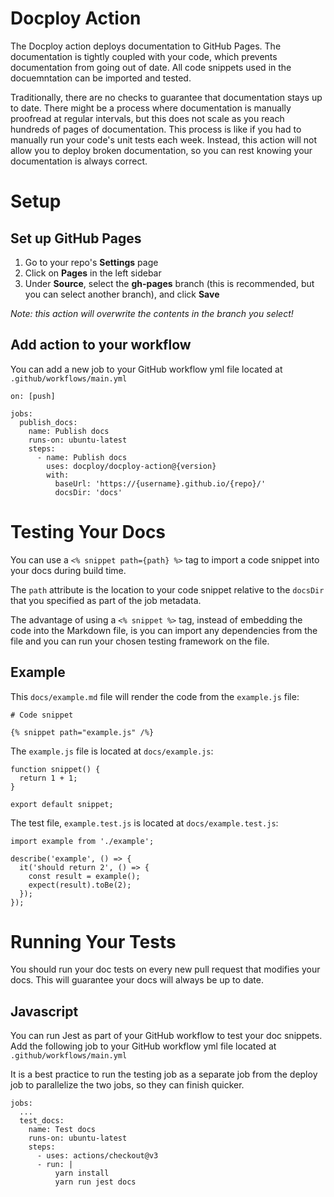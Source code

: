 # Docploy Action

The Docploy action deploys documentation to GitHub Pages. The documentation is tightly coupled with your code, which prevents documentation from going out of date. All code snippets used in the docuemntation can be imported and tested.

Traditionally, there are no checks to guarantee that documentation stays up to date. There might be a process where documentation is manually proofread at regular intervals, but this does not scale as you reach hundreds of pages of documentation. This process is like if you had to manually run your code's unit tests each week. Instead, this action will not allow you to deploy broken documentation, so you can rest knowing your documentation is always correct.

# Setup

## Set up GitHub Pages

1. Go to your repo's **Settings** page
2. Click on **Pages** in the left sidebar
3. Under **Source**, select the **gh-pages** branch (this is recommended, but you can select another branch), and click **Save**

_Note: this action will overwrite the contents in the branch you select!_

## Add action to your workflow

You can add a new job to your GitHub workflow yml file located at `.github/workflows/main.yml`

```
on: [push]

jobs:
  publish_docs:
    name: Publish docs
    runs-on: ubuntu-latest
    steps:
      - name: Publish docs
        uses: docploy/docploy-action@{version}
        with:
          baseUrl: 'https://{username}.github.io/{repo}/'
          docsDir: 'docs'
```

# Testing Your Docs

You can use a `<% snippet path={path} %>` tag to import a code snippet into your docs during build time.

The `path` attribute is the location to your code snippet relative to the `docsDir` that you specified as part of the job metadata.

The advantage of using a `<% snippet %>` tag, instead of embedding the code into the Markdown file, is you can import any dependencies from the file and you can run your chosen testing framework on the file.

## Example

This `docs/example.md` file will render the code from the `example.js` file:

```
# Code snippet

{% snippet path="example.js" /%}
```

The `example.js` file is located at `docs/example.js`:

```
function snippet() {
  return 1 + 1;
}

export default snippet;
```

The test file, `example.test.js` is located at `docs/example.test.js`:

```
import example from './example';

describe('example', () => {
  it('should return 2', () => {
    const result = example();
    expect(result).toBe(2);
  });
});

```

# Running Your Tests

You should run your doc tests on every new pull request that modifies your docs. This will guarantee your docs will always be up to date.

## Javascript

You can run Jest as part of your GitHub workflow to test your doc snippets.
Add the following job to your GitHub workflow yml file located at `.github/workflows/main.yml`

It is a best practice to run the testing job as a separate job from the deploy job to parallelize the two jobs, so they can finish quicker.

```
jobs:
  ...
  test_docs:
    name: Test docs
    runs-on: ubuntu-latest
    steps:
      - uses: actions/checkout@v3
      - run: |
          yarn install
          yarn run jest docs
```
